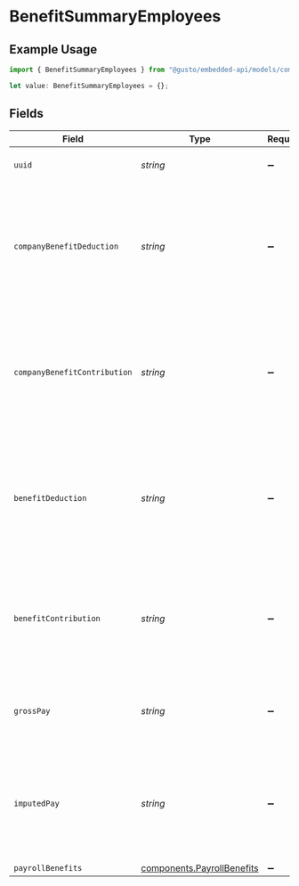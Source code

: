 # BenefitSummaryEmployees

## Example Usage

```typescript
import { BenefitSummaryEmployees } from "@gusto/embedded-api/models/components/benefitsummary.js";

let value: BenefitSummaryEmployees = {};
```

## Fields

| Field                                                                                                        | Type                                                                                                         | Required                                                                                                     | Description                                                                                                  |
| ------------------------------------------------------------------------------------------------------------ | ------------------------------------------------------------------------------------------------------------ | ------------------------------------------------------------------------------------------------------------ | ------------------------------------------------------------------------------------------------------------ |
| `uuid`                                                                                                       | *string*                                                                                                     | :heavy_minus_sign:                                                                                           | The UUID of the employee                                                                                     |
| `companyBenefitDeduction`                                                                                    | *string*                                                                                                     | :heavy_minus_sign:                                                                                           | The sum of employee deduction for this employee given the period of time and the specific company benefit.   |
| `companyBenefitContribution`                                                                                 | *string*                                                                                                     | :heavy_minus_sign:                                                                                           | The sum of company contribution for this employee given the period of time and the specific company benefit. |
| `benefitDeduction`                                                                                           | *string*                                                                                                     | :heavy_minus_sign:                                                                                           | The sum of employee benefit deduction for this employee given the period of time and the benefit type.       |
| `benefitContribution`                                                                                        | *string*                                                                                                     | :heavy_minus_sign:                                                                                           | The sum of company contribution for this employee given the period of time and the benefit type.             |
| `grossPay`                                                                                                   | *string*                                                                                                     | :heavy_minus_sign:                                                                                           | Gross pay for this employee given the period of time.                                                        |
| `imputedPay`                                                                                                 | *string*                                                                                                     | :heavy_minus_sign:                                                                                           | Total imputed pay for this employee given the period of time (not scoped to a benefit type).                 |
| `payrollBenefits`                                                                                            | [components.PayrollBenefits](../../models/components/payrollbenefits.md)                                     | :heavy_minus_sign:                                                                                           | N/A                                                                                                          |